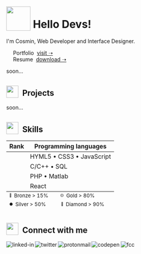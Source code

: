 <!-- # <sub><img src = "https://i.postimg.cc/dtLRKm2z/robot2.gif" width = "100px"></sub> Hi Devs, let's build the future of digital! -->
# <sub><img src = "https://i.postimg.cc/hvFNn3kt/rocket2.gif" width = "64px"></sub> Hello Devs!
<!-- # <sub><img src = "https://i.postimg.cc/85QQ8Qys/earth.gif" width = "64px"></sub> Hi Devs, let's build the future of digital!  -->

I'm Cosmin, Web Developer and Interface Designer. <br>


&emsp; Portfolio&nbsp; [visit &#10141;](https://www.linkedin.com/in/cosmin-moldovan/) <br>
&emsp; Resume&nbsp; [download &#10141;](https://www.linkedin.com/in/cosmin-moldovan/) <br>

soon...
<!-- 🖥️ -->
##  <sub><img src = "https://i.postimg.cc/3RnMwX3y/folder.gif" width = "32px"></sub>&ensp;Projects
<!-- ##  <sub><img src = "https://i.postimg.cc/c4Rq0w5Z/file.png" width = "32px"></sub>&ensp;Projects -->


soon...
<!-- ⚔️ -->
## <sub><img src = "https://i.postimg.cc/HLh4WFXf/todo-list.gif" width = "32px"></sub>&ensp;Skills
<!-- ## <sub><img src = "https://i.postimg.cc/Vk7xDbQf/code.gif" width = "32px"></sub>&ensp;Skills -->

<table>
  <thead>
    <tr>
      <th>Rank</th>
      <th>Programming languages</th>
    </tr>
  </thead>
  <tbody>
    <tr>
      <td align="center">
        <sub><img src="https://i.postimg.cc/G2xr958X/diamond-shield.png" width="16px"></sub>
      </td>
      <td>
        HYML5 &bull; CSS3 &bull; JavaScript
      </td>
    </tr>
    <tr>
      <td align="center">
        <sub><img src="https://i.postimg.cc/NMJmhpsz/gold-shield.png" width="16px"></sub>
      </td>
      <td>
        C/C++ &bull; SQL
      </td>
    </tr>
    <tr>
      <td align="center">
        <sub><img src="https://i.postimg.cc/wMnNMMs5/silver-shield.png" width="16px"></sub>
      </td>
      <td>
        PHP &bull; Matlab
      </td>
    </tr>
    <tr>
      <td align="center">
        <sub><img src="https://i.postimg.cc/SRn8mCjN/bronze-shield.png" width="16px"></sub>
      </td>
      <td>
        React
      </td>
    </tr>
  </tbody>
  <tfoot>
    <tr>
      <td colspan="2">
        <sup><sup><sub>🔴</sub></sup>&ensp;Bronze > 15%</sup></sup>&emsp;&emsp;<sup><sup><sub>🟡</sub></sup>&ensp;Gold > 80%</sup><br>
        <sup><sup><sub>⚫</sub></sup>&ensp;Silver > 50%</sup></sup>&emsp;&emsp;&ensp;<sup><sup><sub>🔵</sub></sup>&ensp;Diamond > 90%</sup>
      </td/>
    </tr>
  </tfoot>
</table>

<!-- 👥 -->
##  <sub><img src = "https://i.postimg.cc/k4f5Z7rm/chat.gif" width = "32px"></sub>&ensp;Connect with me 
<!-- ##  <sub><img src = "https://i.postimg.cc/7ZF6Cgn6/comments-alt.png" width = "32px"></sub>&ensp;Connect with me  -->


[<img align="left" alt="linked-in" src="https://img.shields.io/badge/linkedin-%230077B5.svg?&style=for-the-badge&logo=linkedin&logoColor=white" />](https://www.linkedin.com/in/cosmin-moldovan/)

[<img align="left" alt="twitter" src="https://img.shields.io/badge/twitter-%231DA1F2.svg?&style=for-the-badge&logo=twitter&logoColor=white" />](https://twitter.com/_cosminmoldovan)

[<img align="left" alt="protonmail" src="https://img.shields.io/badge/ProtonMail-8B89CC?style=for-the-badge&logo=protonmail&logoColor=white" />](mailto:cosmin.moldovan@prrotonmail.com)

[<img align="left" alt="codepen" src="https://img.shields.io/badge/Codepen-000000?style=for-the-badge&logo=codepen&logoColor=white" />](https://codepen.io/cosmin-moldovan)

[<img align="left" alt="fcc" src="https://img.shields.io/badge/free%20code%20camp-27273D?style=for-the-badge&logo=freecodecamp&logoColor=white" />](https://www.freecodecamp.org/cosmin-moldovan)
